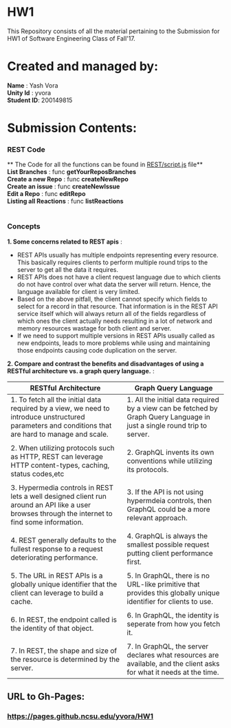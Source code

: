 # HW1

This Repository consists of all the material pertaining to the Submission for HW1 of Software Engineering Class of Fall'17.

# Created and managed by:
**Name** : Yash Vora <br/>
**Unity Id** : yvora <br/>
**Student ID**: 200149815

# Submission Contents:

### REST Code

** The Code for all the functions can be found in [REST/script.js](https://github.ncsu.edu/yvora/HW1/blob/master/REST/script.js) file** <br/>
**List Branches** : func **getYourReposBranches** <br/>
**Create a new Repo** : func **createNewRepo** <br/>
**Create an issue** : func **createNewIssue** <br/>
**Edit a Repo** : func **editRepo** <br/>
**Listing all Reactions** : func **listReactions** <br/> <br/>

### Concepts

**1. Some concerns related to REST apis** :
  * REST APIs usually has multiple endpoints representing every resource. This basically requires clients to perform multiple round trips to the server to get all the data it requires.
  * REST APIs does not have a client request language due to which clients do not have control over what data the server will return. Hence, the language available for client is very limited.
  * Based on the above pitfall, the client cannot specify which fields to select for a record in that resource. That information is in the REST API service itself which will always return all of the fields regardless of which ones the client actually needs resulting in a lot of network and memory resources wastage for both client and server.
  * If we need to support multiple versions in REST APIs usually called as new endpoints, leads to more problems while using and maintaining those endpoints causing code duplication on the server.

**2. Compare and contrast the benefits and disadvantages of using a RESTful architecture vs. a graph query language.** :

| RESTful Architecture                              | Graph Query Language                        |
| --------------------------------------------------| --------------------------------------------|
| 1. To fetch all the initial data required by a view, we need to introduce unstructured parameters and conditions that are hard to manage and scale.    | 1. All the initial data required by a view can be fetched by Graph Query Language in just a single round trip to server.         |
|                                                   |                                             |
| 2. When utilizing protocols such as HTTP, REST can leverage HTTP content-types, caching, status codes,etc |  2. GraphQL invents its own conventions while utilizing its protocols. |                         
|                                                   |                                              |
| 3. Hypermedia controls in REST lets a well designed client run around an API like a user browses through the internet to find some information.  | 3. If the API is not using hypermdeia controls, then GraphQL could be a more relevant approach.|
|                                                   |                                               |
| 4. REST generally defaults to the fullest response to a request deteriorating performance.| 4. GraphQL is always the smallest possible request putting client performance first. |
|                                                   |                                               |
| 5. The URL in REST APIs is a globally unique identifier that the client can leverage to build a cache.| 5. In GraphQL, there is no URL-like primitive that provides this globally unique identifier for clients to use. |
|                                                   |                                                |
| 6. In REST, the endpoint called is the identity of that object. | 6. In GraphQL, the identity is seperate from how you fetch it. |
|                                                   |                                                |
| 7. In REST, the shape and size of the resource is determined by the server.  | 7. In GraphQL, the server declares what resources are available, and the client asks for what it needs at the time. |


## URL to Gh-Pages:
### https://pages.github.ncsu.edu/yvora/HW1







